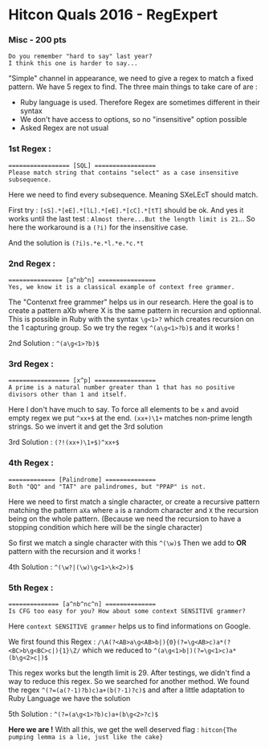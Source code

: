 # Hitcon Quals 2016 - RegExpert
### Misc - 200 pts

    Do you remember "hard to say" last year?
    I think this one is harder to say...
    
"Simple" channel in appearance, we need to give a regex to match a fixed pattern. We have 5 regex to find.
The three main things to take care of are :
- Ruby language is used. Therefore Regex are sometimes different in their syntax
- We don't have access to options, so no "insensitive" option possible
- Asked Regex are not usual

### 1st Regex :
```
================= [SQL] =================
Please match string that contains "select" as a case insensitive subsequence.
```

Here we need to find every subsequence. Meaning SXeLEcT should match.

First try :
`[sS].*[eE].*[lL].*[eE].*[cC].*[tT]` should be ok. And yes it works until the last test :
`Almost there...But the length limit is 21`...
So here the workaround is a `(?i)` for the insensitive case.

And the solution is `(?i)s.*e.*l.*e.*c.*t`

### 2nd Regex :
```
=============== [a^nb^n] ================
Yes, we know it is a classical example of context free grammer.
````
The "Contenxt free grammer" helps us in our research. Here the goal is to create a pattern aXb where X is the same pattern in recursion and optionnal. This is possible in Ruby with the syntax `\g<1>?` which creates recursion on the 1 capturing group.
So we try the regex `^(a\g<1>?b)$` and it works !

2nd Solution : `^(a\g<1>?b)$`

### 3rd Regex :

```
================= [x^p] =================
A prime is a natural number greater than 1 that has no positive divisors other than 1 and itself.
```
Here I don't have much to say.
To force all elements to be `x` and avoid empty regex we put `^xx+$` at the end.
`(xx+)\1+` matches non-prime length strings. So we invert it and get the 3rd solution

3rd Solution : `(?!(xx+)\1+$)^xx+$`

### 4th Regex :

```
============= [Palindrome] ==============
Both "QQ" and "TAT" are palindromes, but "PPAP" is not.
```

Here we need to first match a single character, or create a recursive pattern matching the pattern `aXa` where `a` is a random character and `X` the recursion being on the whole pattern. (Because we need the recursion to have a stopping condition which here will be the single character)

So first we match a single character with this `^(\w)$`
Then we add to **OR** pattern with the recursion and it works !

4th Solution : `^(\w?|(\w)\g<1>\k<2>)$`

### 5th Regex :

```
============== [a^nb^nc^n] ==============
Is CFG too easy for you? How about some context SENSITIVE grammer?
```

Here `context SENSITIVE grammer` helps us to find informations on Google.

We first found this Regex : `/\A(?<AB>a\g<AB>b|){0}(?=\g<AB>c)a*(?<BC>b\g<BC>c|){1}\Z/` which we reduced to `^(a\g<1>b|)(?=\g<1>c)a*(b\g<2>c|)$`

This regex works but the length limit is 29. After testings, we didn't find a way to reduce this regex. So we searched for another method. We found the regex `^(?=(a(?-1)?b)c)a+(b(?-1)?c)$` and after a little adaptation to Ruby Language we have the solution

5th Solution : `^(?=(a\g<1>?b)c)a+(b\g<2>?c)$`

**Here we are !**
With all this, we get the well deserved flag : `hitcon{The pumping lemma is a lie, just like the cake}`
